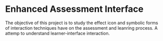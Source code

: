 # Enhanced Assessment Interface

The objective of this project is to study the effect icon and symbolic forms of interaction techniques have on the assessment and leanring process. A attemp to understand learner-interface interaction.

